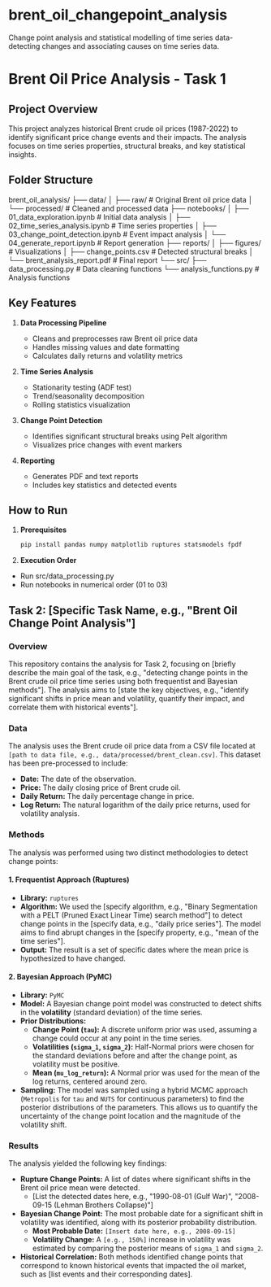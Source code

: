 # brent_oil_changepoint_analysis

Change point analysis and statistical modelling of time series data-detecting changes and associating causes on time series data.

# Brent Oil Price Analysis - Task 1

## Project Overview

This project analyzes historical Brent crude oil prices (1987-2022) to identify significant price change events and their impacts. The analysis focuses on time series properties, structural breaks, and key statistical insights.

## Folder Structure

brent_oil_analysis/
├── data/
│ ├── raw/ # Original Brent oil price data
│ └── processed/ # Cleaned and processed data
├── notebooks/
│ ├── 01_data_exploration.ipynb # Initial data analysis
│ ├── 02_time_series_analysis.ipynb # Time series properties
│ ├── 03_change_point_detection.ipynb # Event impact analysis
│ └── 04_generate_report.ipynb # Report generation
├── reports/
│ ├── figures/ # Visualizations
│ ├── change_points.csv # Detected structural breaks
│ └── brent_analysis_report.pdf # Final report
└── src/
├── data_processing.py # Data cleaning functions
└── analysis_functions.py # Analysis functions

## Key Features

1. **Data Processing Pipeline**

   - Cleans and preprocesses raw Brent oil price data
   - Handles missing values and date formatting
   - Calculates daily returns and volatility metrics

2. **Time Series Analysis**

   - Stationarity testing (ADF test)
   - Trend/seasonality decomposition
   - Rolling statistics visualization

3. **Change Point Detection**

   - Identifies significant structural breaks using Pelt algorithm
   - Visualizes price changes with event markers

4. **Reporting**
   - Generates PDF and text reports
   - Includes key statistics and detected events

## How to Run

1. **Prerequisites**
   ```bash
   pip install pandas numpy matplotlib ruptures statsmodels fpdf
   ```
2. **Execution Order**

- Run src/data_processing.py
- Run notebooks in numerical order (01 to 03)

## Task 2: [Specific Task Name, e.g., "Brent Oil Change Point Analysis"]

### Overview

This repository contains the analysis for Task 2, focusing on [briefly describe the main goal of the task, e.g., "detecting change points in the Brent crude oil price time series using both frequentist and Bayesian methods"]. The analysis aims to [state the key objectives, e.g., "identify significant shifts in price mean and volatility, quantify their impact, and correlate them with historical events"].

### Data

The analysis uses the Brent crude oil price data from a CSV file located at `[path to data file, e.g., data/processed/brent_clean.csv]`. This dataset has been pre-processed to include:

- **Date:** The date of the observation.
- **Price:** The daily closing price of Brent crude oil.
- **Daily Return:** The daily percentage change in price.
- **Log Return:** The natural logarithm of the daily price returns, used for volatility analysis.

### Methods

The analysis was performed using two distinct methodologies to detect change points:

#### 1. Frequentist Approach (Ruptures)

- **Library:** `ruptures`
- **Algorithm:** We used the [specify algorithm, e.g., "Binary Segmentation with a PELT (Pruned Exact Linear Time) search method"] to detect change points in the [specify data, e.g., "daily price series"]. The model aims to find abrupt changes in the [specify property, e.g., "mean of the time series"].
- **Output:** The result is a set of specific dates where the mean price is hypothesized to have changed.

#### 2. Bayesian Approach (PyMC)

- **Library:** `PyMC`
- **Model:** A Bayesian change point model was constructed to detect shifts in the **volatility** (standard deviation) of the time series.
- **Prior Distributions:**
  - **Change Point (`tau`):** A discrete uniform prior was used, assuming a change could occur at any point in the time series.
  - **Volatilities (`sigma_1`, `sigma_2`):** Half-Normal priors were chosen for the standard deviations before and after the change point, as volatility must be positive.
  - **Mean (`mu_log_return`):** A Normal prior was used for the mean of the log returns, centered around zero.
- **Sampling:** The model was sampled using a hybrid MCMC approach (`Metropolis` for `tau` and `NUTS` for continuous parameters) to find the posterior distributions of the parameters. This allows us to quantify the uncertainty of the change point location and the magnitude of the volatility shift.

### Results

The analysis yielded the following key findings:

- **Rupture Change Points:** A list of dates where significant shifts in the Brent oil price mean were detected.
  - [List the detected dates here, e.g., "1990-08-01 (Gulf War)", "2008-09-15 (Lehman Brothers Collapse)"]
- **Bayesian Change Point:** The most probable date for a significant shift in volatility was identified, along with its posterior probability distribution.
  - **Most Probable Date:** `[Insert date here, e.g., 2008-09-15]`
  - **Volatility Change:** A `[e.g., 150%]` increase in volatility was estimated by comparing the posterior means of `sigma_1` and `sigma_2`.
- **Historical Correlation:** Both methods identified change points that correspond to known historical events that impacted the oil market, such as [list events and their corresponding dates].
